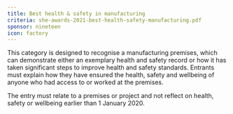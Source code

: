 ```yaml
---
title: Best health & safety in manufacturing
criteria: she-awards-2021-best-health-safety-manufacturing.pdf
sponsor: nineteen
icon: factory
---
```

This category is designed to recognise a manufacturing premises, which can demonstrate either an exemplary health and safety record or how it has taken significant steps to improve health and safety standards. Entrants must explain how they have ensured the health, safety and wellbeing of anyone who had access to or worked at the premises.

The entry must relate to a premises or project and not reflect on health, safety or wellbeing earlier than 1 January 2020.